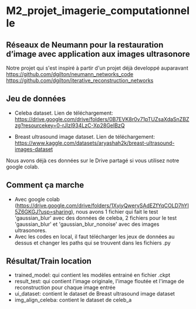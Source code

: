 # M2_projet_imagerie_computationnelle
## Réseaux de Neumann pour la restauration d’image avec application aux images ultrasonore

Notre projet qui s'est inspiré à partir d'un projet déjà developpé auparavant
https://github.com/dgilton/neumann_networks_code  
https://github.com/dgilton/iterative_reconstruction_networks

## Jeu de données
- Celeba dataset. Lien de téléchargement: 
https://drive.google.com/drive/folders/0B7EVK8r0v71pTUZsaXdaSnZBZzg?resourcekey=0-rJlzl934LzC-Xp28GeIBzQ

- Breast ultrasound image dataset. Lien de téléchargement: 
https://www.kaggle.com/datasets/aryashah2k/breast-ultrasound-images-dataset 

Nous avons déjà ces données sur le Drive partagé si vous utilisez notre google colab.

## Comment ça marche
- Avec google colab (https://drive.google.com/drive/folders/1XyiyQwervSAdEZfYqCOLD7hYI5Z6GKGJ?usp=sharing), nous avons 1 fichier qui fait le test 'gaussian_blur' avec des données de celeba, 2 fichiers pour le test 'gaussian_blur' et 'gaussian_blur_nonoise' avec des images ultrasonores.
- Avec les codes en local, il faut télécharger les jeux de données au dessus et changer les paths qui se trouvent dans les fichiers .py

## Résultat/Train location
- trained_model: qui contient les modèles entrainé en fichier .ckpt
- result_test: qui contient l'image originale, l'image floutée et l'image de reconstruction pour chaque image entrée
- ui_dataset: contient le dataset de Breast ultrasound image dataset
- img_align_celeba: contient le dataset de celeb_a
